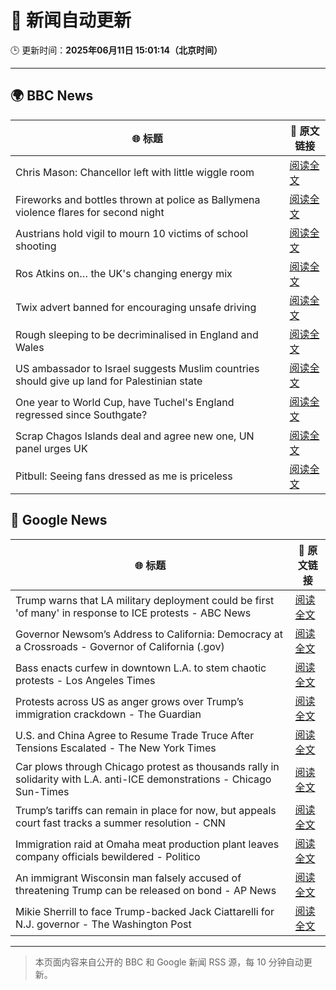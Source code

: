 # 🧠 新闻自动更新

🕒 更新时间：**2025年06月11日 15:01:14（北京时间）**

---

## 🌍 BBC News

| 🌐 标题 | 🔗 原文链接 |
|--------|-------------|
| Chris Mason: Chancellor left with little wiggle room | [阅读全文](https://www.bbc.com/news/articles/c9q0rd1x5l5o) |
| Fireworks and bottles thrown at police as Ballymena violence flares for second night | [阅读全文](https://www.bbc.com/news/articles/c0k3le25r8ro) |
| Austrians hold vigil to mourn 10 victims of school shooting | [阅读全文](https://www.bbc.com/news/articles/ced27g4e6xwo) |
| Ros Atkins on… the UK's changing energy mix | [阅读全文](https://www.bbc.com/news/videos/c5yxd7ry2n7o) |
| Twix advert banned for encouraging unsafe driving | [阅读全文](https://www.bbc.com/news/articles/c5y5ez8189lo) |
| Rough sleeping to be decriminalised in England and Wales | [阅读全文](https://www.bbc.com/news/articles/czdyz848j0no) |
| US ambassador to Israel suggests Muslim countries should give up land for Palestinian state | [阅读全文](https://www.bbc.com/news/articles/cd628z2nwyvo) |
| One year to World Cup, have Tuchel's England regressed since Southgate? | [阅读全文](https://www.bbc.com/sport/football/articles/cx27z1l5pdzo) |
| Scrap Chagos Islands deal and agree new one, UN panel urges UK | [阅读全文](https://www.bbc.com/news/articles/cyvmz0q0335o) |
| Pitbull: Seeing fans dressed as me is priceless | [阅读全文](https://www.bbc.com/news/articles/cq85j7324lzo) |

## 📰 Google News

| 🌐 标题 | 🔗 原文链接 |
|--------|-------------|
| Trump warns that LA military deployment could be first 'of many' in response to ICE protests - ABC News | [阅读全文](https://news.google.com/rss/articles/CBMiqwFBVV95cUxQWVRDREJvcWFQX09iUzZOX1l3d2hlck1PUFpmMXNlaXBjOTA3ZkhtV2VaMDRxNjZ4Tlhkek90RGJ1ZkE3dlBkODN5TDZILVZlNjVHX21tYmNfdE1qd3IteTRSREtRQzctc0JCQjl0NHZIV2FPLUlwbWhIa0JYZzBmcVRUdE4xajQtSGl4anIzUHptYnRnSFdZWGRWaEQtd2NvZUhIOVNEUnBRMknSAbABQVVfeXFMTi1NTEdrTkR2cWNYUVFWR0RDNVhUQVlSQmtjQWFJeHNHTXp6RndQME1hUkRQczBWM2g4U28wSjlTamNsZ1piZzQ2NkJ0ZXBFblJvcWdXeXRqX1F5cDBZdksybmZkc05HTXFmVTJFNjhyMkl6VXpRX1h0d2h2QWxhMXhRYk9LMVB2d1YybjZhVlRMWTZTWk1LTGxJcno4bVRYMkdxU0wyZkJUWDlYbHpsVEY?oc=5) |
| Governor Newsom’s Address to California: Democracy at a Crossroads - Governor of California (.gov) | [阅读全文](https://news.google.com/rss/articles/CBMioAFBVV95cUxPTHBTOXM2amZPOU5HcG5ScS1xVkpsQkxPUVNQQUFfVHo4bUpNODFkLXJMejhtWnQzaFBDNDB3Rlg1OHE4SXowVVh2RmdHMTV4SzJ1MUVxcmwzbUZEakhBR0pDMlZiekNoVXY5UTNnRnFUdWNIOHA4T1ZPdzgycko0MWE1ZVotSHJXNHIzdGExZTNaajdMRG92TmljQTdnQjdO?oc=5) |
| Bass enacts curfew in downtown L.A. to stem chaotic protests - Los Angeles Times | [阅读全文](https://news.google.com/rss/articles/CBMiswFBVV95cUxOX1N0TTRfYWc1bGpPTnU5M3VyNnNONktjM3d2YUtJTUxjSTNYSURETGtJLWJPaDBXb1VoOFVhdGk2QUMtNDQ1bU96NXBPVWl4bjhxMnJoS3l4ZWcycHF1dFdkWVhKTVQyV1RsQUNWcWlWYUJzZ0RGS0Y1Z01mbDQwYWhnYV92ZHVSbU4xdFdVWUllVVF2eFZ6NzgtZHVyNUk4TTNhdVEtdkhkcDhlLWNycWttSQ?oc=5) |
| Protests across US as anger grows over Trump’s immigration crackdown - The Guardian | [阅读全文](https://news.google.com/rss/articles/CBMigwFBVV95cUxOQWYyTkNRRElIeXRKNVJoS3FDOWZXdmdCRXRSU3AwUGNOSGlmU3l4WlMzdFFDOWRYTzc3NlFpaVJ5RWVsTFZUYjhVV2ZfeUc3bDhXLVZpb2czdExGbkdLV05kVllZaklrTDJiTXFJLWhaM3FBSTZzcVdlaDJmVC1lMmJ1bw?oc=5) |
| U.S. and China Agree to Resume Trade Truce After Tensions Escalated - The New York Times | [阅读全文](https://news.google.com/rss/articles/CBMiggFBVV95cUxNTDd2ZGpVclo3VEVrb1pNUmU5M2ZWRVJzX3c5V0pHLVZQQTFJU3N5VjRXM0NGYktScDVSNU1IU1BxOTdRMU9PS3hNbEp3N1RhX002WGNVN2FyR2tGc2U3czRYclFycFMyV0NBZGowTlNITEFYNU84WWZqMVNoSUlNZll3?oc=5) |
| Car plows through Chicago protest as thousands rally in solidarity with L.A. anti-ICE demonstrations - Chicago Sun-Times | [阅读全文](https://news.google.com/rss/articles/CBMingFBVV95cUxQdnpTUWt4ejhCNXdmbUFlaEROQ2NWMFJzLWt6bzNDYnZEdjJaWTFxNUNuOUpzRGJqMGpDZVhtQlJaNkh2eVBGMk02N3otaC1xWWt2NXJtWlR2S0ViMUc1UGhvWElMTXoxS0VCV2h2X2xfXzBkeFQtbVdqMTFyOFRYOXRMaE9VanpiRWFtVUpHcm9hcU9KbTdtOG1wTndBdw?oc=5) |
| Trump’s tariffs can remain in place for now, but appeals court fast tracks a summer resolution - CNN | [阅读全文](https://news.google.com/rss/articles/CBMifEFVX3lxTE5QUGtlb0RweVMwQWpYN0dCelJxaWowQS0xREhJaVR6b0xockZPU2hsOFMyRUJINlprbDBndEJONnBzSEJwZXFxblFCbWJMRGlsWTNfMGcycUhEUlZscTRDOWVpajlhNFM3MnlrM2VQTmtIcnY3SDc2YkpkcnLSAYIBQVVfeXFMTThBRTVROGJtVmJ3TVFDZmZqekpmTERwa3pubUhOWk9pMTd3dHBxbUpuRV82aktXbkpvSS1QcE1fVnhLb1NKclprV2N4LWdiZkVXeWw1UW5uZVdwam9EeHZxTE1xR0Fabl9lY3ZuNDRJSUNNdjJ4MzkybEZpS051YWVTUQ?oc=5) |
| Immigration raid at Omaha meat production plant leaves company officials bewildered - Politico | [阅读全文](https://news.google.com/rss/articles/CBMizgFBVV95cUxPTjl4aFgzUXV1S2JSaGZ6UklqdTRHWllVWXpYV0hDUS1OaEdwLVB2VWRDZ2FoMjY3cVl1d0NTUXVrVlRGcEUtek9JdUFGeXd4eWhlZFZBdUgtTk92UWl4dlJKMzlZVEkxOERYOVpXdUZWbGlYSFZvSUF0TUFuZWNHT3Y5alZrR3hMZ084SXZ1UUdsOW9FOGNmUWdIZ3FuREdYdW1uTjJtUnBhVmFnV3ZSaEdJX1hRMTN6ZFBxLWF5M2xoNFZsTG9qdy13SHRTdw?oc=5) |
| An immigrant Wisconsin man falsely accused of threatening Trump can be released on bond - AP News | [阅读全文](https://news.google.com/rss/articles/CBMiqwFBVV95cUxNOUNicHFmTEZHR091UXlkMDhNbGZRX0hUSTlUUDNZdktpTXR3bEpQdlJRczk2MlVad0MwR1hxdWJwR09ETVhzZ1JjZW1rVE1ReEx1SklMRFN6dkxXQi00bFlzTy1fbUdnSUZRV2FfZFJDSHR1RVM3aWpGeG1jS1VXWG5VOHBLdjFTVTVkWXNUcUFIYUlraHdsWkRlMHMtWkMzM2JtdXVlMURqVGM?oc=5) |
| Mikie Sherrill to face Trump-backed Jack Ciattarelli for N.J. governor - The Washington Post | [阅读全文](https://news.google.com/rss/articles/CBMinAFBVV95cUxOaVF5Rk5MdzNWWmVQejVsS0FTbVZMc1IyM0RMRUJrcE1MMWxQSjduMW9fS3ktRk1CdzVwUnpjNmY1ZXFvajNkaUc5dXFnM01fUE1UZW84QlZxZEtFb1lPcFhwVFRwekFPZU1vVFVtWXBLVmxqRWhldGlkTjVIQThtR0xZTk1ENFMweGg4NFNhQVU0dE52emc2REdMRjI?oc=5) |

---
> 本页面内容来自公开的 BBC 和 Google 新闻 RSS 源，每 10 分钟自动更新。